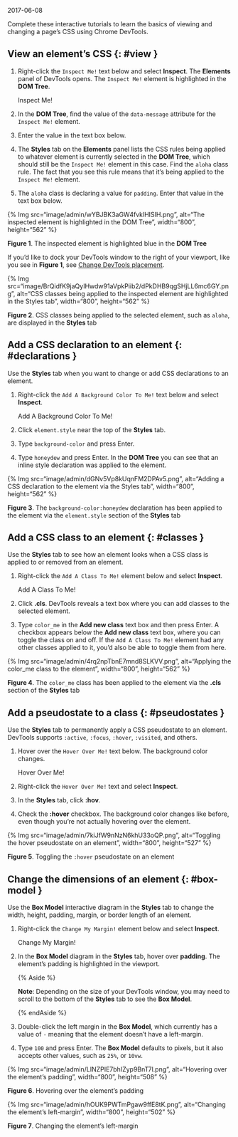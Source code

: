 2017-06-08

Complete these interactive tutorials to learn the basics of viewing and changing a page’s CSS using Chrome DevTools.

View an element’s CSS {: \#view }
---------------------------------

1.  Right-click the `Inspect Me!` text below and select **Inspect**. The **Elements** panel of DevTools opens. The `Inspect Me!` element is highlighted in the **DOM Tree**.

    Inspect Me!

2.  In the **DOM Tree**, find the value of the `data-message` attribute for the `Inspect Me!` element.
3.  Enter the value in the text box below.

4.  The **Styles** tab on the **Elements** panel lists the CSS rules being applied to whatever element is currently selected in the **DOM Tree**, which should still be the `Inspect Me!` element in this case. Find the `aloha` class rule. The fact that you see this rule means that it’s being applied to the `Inspect Me!` element.
5.  The `aloha` class is declaring a value for `padding`. Enter that value in the text box below.

{% Img src=“image/admin/wYBJBK3aGW4fvklHISIH.png”, alt=“The inspected element is highlighted in the DOM Tree”, width=“800”, height=“562” %}

**Figure 1**. The inspected element is highlighted blue in the **DOM Tree**

If you’d like to dock your DevTools window to the right of your viewport, like you see in **Figure 1**, see [Change DevTools placement](/docs/devtools/customize/#placement).

{% Img src=“image/BrQidfK9jaQyIHwdw91aVpkPiib2/dPkDHB9qgSHjLL6mc6GY.png”, alt=“CSS classes being applied to the inspected element are highlighted in the Styles tab”, width=“800”, height=“562” %}

**Figure 2**. CSS classes being applied to the selected element, such as `aloha`, are displayed in the **Styles** tab

Add a CSS declaration to an element {: \#declarations }
-------------------------------------------------------

Use the **Styles** tab when you want to change or add CSS declarations to an element.

1.  Right-click the `Add A Background Color To Me!` text below and select **Inspect**.

    Add A Background Color To Me!

2.  Click `element.style` near the top of the **Styles** tab.
3.  Type `background-color` and press Enter.
4.  Type `honeydew` and press Enter. In the **DOM Tree** you can see that an inline style declaration was applied to the element.

{% Img src=“image/admin/dGNv5Vp8kUqnFM2DPAv5.png”, alt=“Adding a CSS declaration to the element via the Styles tab”, width=“800”, height=“562” %}

**Figure 3**. The `background-color:honeydew` declaration has been applied to the element via the `element.style` section of the **Styles** tab

Add a CSS class to an element {: \#classes }
--------------------------------------------

Use the **Styles** tab to see how an element looks when a CSS class is applied to or removed from an element.

1.  Right-click the `Add A Class To Me!` element below and select **Inspect**.

    Add A Class To Me!

2.  Click **.cls**. DevTools reveals a text box where you can add classes to the selected element.
3.  Type `color_me` in the **Add new class** text box and then press Enter. A checkbox appears below the **Add new class** text box, where you can toggle the class on and off. If the `Add A Class To Me!` element had any other classes applied to it, you’d also be able to toggle them from here.

{% Img src=“image/admin/4rq2npTbnE7mnd8SLKVV.png”, alt=“Applying the color\_me class to the element”, width=“800”, height=“562” %}

**Figure 4**. The `color_me` class has been applied to the element via the **.cls** section of the **Styles** tab

Add a pseudostate to a class {: \#pseudostates }
------------------------------------------------

Use the **Styles** tab to permanently apply a CSS pseudostate to an element. DevTools supports `:active`, `:focus`, `:hover`, `:visited`, and others.

1.  Hover over the `Hover Over Me!` text below. The background color changes.

    Hover Over Me!

2.  Right-click the `Hover Over Me!` text and select **Inspect**.
3.  In the **Styles** tab, click **:hov**.
4.  Check the **:hover** checkbox. The background color changes like before, even though you’re not actually hovering over the element.

{% Img src=“image/admin/7kiJfW9nNzN6khU33oQP.png”, alt=“Toggling the hover pseudostate on an element”, width=“800”, height=“527” %}

**Figure 5**. Toggling the `:hover` pseudostate on an element

Change the dimensions of an element {: \#box-model }
----------------------------------------------------

Use the **Box Model** interactive diagram in the **Styles** tab to change the width, height, padding, margin, or border length of an element.

1.  Right-click the `Change My Margin!` element below and select **Inspect**.

    Change My Margin!

2.  In the **Box Model** diagram in the **Styles** tab, hover over **padding**. The element’s padding is highlighted in the viewport.

    {% Aside %}

    **Note**: Depending on the size of your DevTools window, you may need to scroll to the bottom of the **Styles** tab to see the **Box Model**.

    {% endAside %}

3.  Double-click the left margin in the **Box Model**, which currently has a value of `-` meaning that the element doesn’t have a left-margin.
4.  Type `100` and press Enter. The **Box Model** defaults to pixels, but it also accepts other values, such as `25%`, or `10vw`.

{% Img src=“image/admin/LINZPIE7bhIZyp9BnT7l.png”, alt=“Hovering over the element’s padding”, width=“800”, height=“508” %}

**Figure 6**. Hovering over the element’s padding

{% Img src=“image/admin/hOUK9PWTmPgaw9ffE8tK.png”, alt=“Changing the element’s left-margin”, width=“800”, height=“502” %}

**Figure 7**. Changing the element’s left-margin
